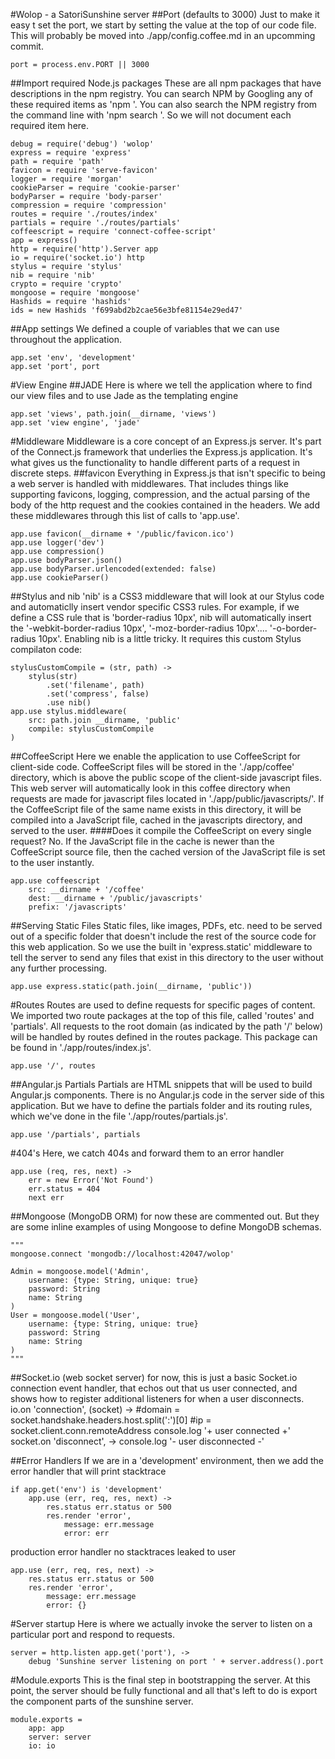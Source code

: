 #Wolop - a SatoriSunshine server
##Port (defaults to 3000)
Just to make it easy t set the port, we start by setting the value at the top of our code file.  This will probably be moved into ./app/config.coffee.md in an upcomming commit.

    port = process.env.PORT || 3000

##Import required Node.js packages 
These are all npm packages that have descriptions in the npm registry.
You can search NPM by Googling any of these required items as 'npm <required item>'.  You can also search the NPM registry from the command line with 'npm search <required item>'.  So we will not document each required item here.

    debug = require('debug') 'wolop'
    express = require 'express'
    path = require 'path'
    favicon = require 'serve-favicon'
    logger = require 'morgan'
    cookieParser = require 'cookie-parser'
    bodyParser = require 'body-parser'
    compression = require 'compression'
    routes = require './routes/index'
    partials = require './routes/partials'
    coffeescript = require 'connect-coffee-script'
    app = express()
    http = require('http').Server app
    io = require('socket.io') http
    stylus = require 'stylus'
    nib = require 'nib'
    crypto = require 'crypto'
    mongoose = require 'mongoose'
    Hashids = require 'hashids'
    ids = new Hashids 'f699abd2b2cae56e3bfe81154e29ed47'

##App settings
We defined a couple of variables that we can use throughout the application.

    app.set 'env', 'development'
    app.set 'port', port

#View Engine
##JADE
Here is where we tell the application where to find our view files and to use Jade as the templating engine

    app.set 'views', path.join(__dirname, 'views')
    app.set 'view engine', 'jade'

#Middleware
Middleware is a core concept of an Express.js server.  It's part of the Connect.js framework that underlies the Express.js application.  It's what gives us the functionality to handle different parts of a request in discrete steps.
##favicon
Everything in Express.js that isn't specific to being a web server is handled with middlewares.  That includes things like supporting favicons, logging, compression, and the actual parsing of the body of the http request and the cookies contained in the headers.
We add these middlewares through this list of calls to 'app.use'.

    app.use favicon(__dirname + '/public/favicon.ico')
    app.use logger('dev')
    app.use compression()
    app.use bodyParser.json()
    app.use bodyParser.urlencoded(extended: false)
    app.use cookieParser()

##Stylus and nib
'nib' is a CSS3 middleware that will look at our Stylus code and automaticlly insert vendor specific CSS3 rules.  For example, if we define a CSS rule that is 'border-radius 10px', nib will automatically insert the '-webkit-border-radius 10px', '-moz-border-radius 10px'.... '-o-border-radius 10px'.
Enabling nib is a little tricky.  It requires this custom Stylus compilaton code:

    stylusCustomCompile = (str, path) ->
        stylus(str)
            .set('filename', path)
            .set('compress', false)
            .use nib()
    app.use stylus.middleware(
        src: path.join __dirname, 'public'
        compile: stylusCustomCompile
    )

##CoffeeScript
Here we enable the application to use CoffeeScript for client-side code.  CoffeeScript files will be stored in the './app/coffee' directory, which is above the public scope of the client-side javascript files.
This web server will automatically look in this coffee directory when requests are made for javascript files located in './app/public/javascripts/'.  If the CoffeeScript file of the same name exists in this directory, it will be compiled into a JavaScript file, cached in the javascripts directory, and served to the user.
####Does it compile the CoffeeScript on every single request?
No.  If the JavaScript file in the cache is newer than the CoffeeScript source file, then the cached version of the JavaScript file is set to the user instantly.

    app.use coffeescript 
        src: __dirname + '/coffee'
        dest: __dirname + '/public/javascripts'
        prefix: '/javascripts'

##Serving Static Files
Static files, like images, PDFs, etc. need to be served out of a specific folder that doesn't include the rest of the source code for this web application.  So we use the built in 'express.static' middleware to tell the server to send any files that exist in this directory to the user without any further processing.

    app.use express.static(path.join(__dirname, 'public'))

#Routes
Routes are used to define requests for specific pages of content.  We imported two route packages at the top of this file, called 'routes' and 'partials'.
All requests to the root domain (as indicated by the path '/' below) will be handled by routes defined in the routes package.  This package can be found in './app/routes/index.js'.

    app.use '/', routes

##Angular.js Partials
Partials are HTML snippets that will be used to build Angular.js components.  There is no Angular.js code in the server side of this application.  But we have to define the partials folder and its routing rules, which we've done in the file './app/routes/partials.js'.

    app.use '/partials', partials

#404's
Here, we catch 404s and forward them to an error handler

    app.use (req, res, next) ->
        err = new Error('Not Found')
        err.status = 404
        next err

##Mongoose (MongoDB ORM)
for now these are commented out.  But they are some inline examples of using Mongoose to define MongoDB schemas.

    """
    mongoose.connect 'mongodb://localhost:42047/wolop'

    Admin = mongoose.model('Admin',
        username: {type: String, unique: true}
        password: String
        name: String
    )
    User = mongoose.model('User',
        username: {type: String, unique: true}
        password: String
        name: String
    )
    """ 

##Socket.io (web socket server)
for now, this is just a basic Socket.io connection event handler, that echos out that us user connected, and shows how to register additional listeners for when a user disconnects.
    io.on 'connection', (socket) ->
        #domain = socket.handshake.headers.host.split(':')[0]
        #ip = socket.client.conn.remoteAddress
        console.log '+ user connected +'
        socket.on 'disconnect', ->
            console.log '- user disconnected -'
            

##Error Handlers
If we are in a 'development' environment, then we add the error handler that will print stacktrace

    if app.get('env') is 'development'
        app.use (err, req, res, next) ->
            res.status err.status or 500
            res.render 'error',
                message: err.message
                error: err

production error handler no stacktraces leaked to user

    app.use (err, req, res, next) ->
        res.status err.status or 500
        res.render 'error',
            message: err.message
            error: {}

#Server startup
Here is where we actually invoke the server to listen on a particular port and respond to requests.

    server = http.listen app.get('port'), ->
        debug 'Sunshine server listening on port ' + server.address().port

#Module.exports
This is the final step in bootstrapping the server.  At this point, the server should be fully functional and all that's left to do is export the component parts of the sunshine server.
        
    module.exports = 
        app: app
        server: server
        io: io